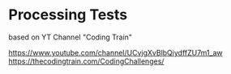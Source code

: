 # Processing Tests


based on YT Channel "Coding Train" 

https://www.youtube.com/channel/UCvjgXvBlbQiydffZU7m1_aw
https://thecodingtrain.com/CodingChallenges/
